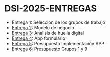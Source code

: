 # DSI-2025-ENTREGAS
- Entrega 1: Selección de los grupos de trabajo
- [Entrega 2](/Entregas/Entrega-2/ModeloDeNegocio.md): Modelo de negocio
- [Entrega 3](/Entregas/Entrega-3/DocumentoAnalisis.md): Analisis de huella digital
- [Entrega 4](/Entregas/Entrega-4/README.md): App formulario
- [Entrega 5](/Entregas/Entrega-5/README.md): Presupuesto Implementación APP
- [Entrega 6](/Entregas/Entrega-6/README.md): Presupuesto Grupos 1 y 9
